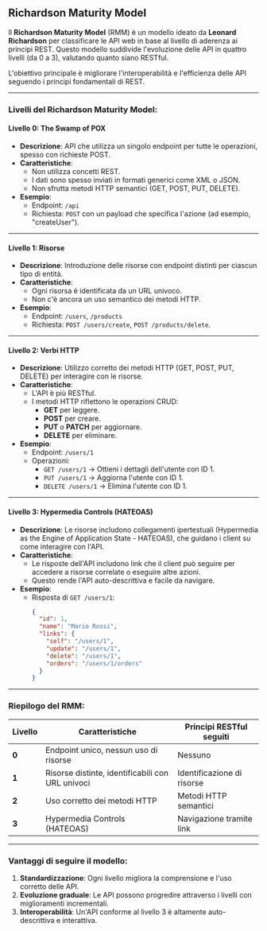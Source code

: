 ## Richardson Maturity Model

Il **Richardson Maturity Model** (RMM) è un modello ideato da **Leonard Richardson** per classificare le API web in base al livello di aderenza ai principi REST. Questo modello suddivide l'evoluzione delle API in quattro livelli (da 0 a 3), valutando quanto siano RESTful.

L'obiettivo principale è migliorare l'interoperabilità e l'efficienza delle API seguendo i principi fondamentali di REST.

---

### Livelli del Richardson Maturity Model:

#### **Livello 0: The Swamp of POX**

- **Descrizione**: API che utilizza un singolo endpoint per tutte le operazioni, spesso con richieste POST.
- **Caratteristiche**:
  - Non utilizza concetti REST.
  - I dati sono spesso inviati in formati generici come XML o JSON.
  - Non sfrutta metodi HTTP semantici (GET, POST, PUT, DELETE).
- **Esempio**:
  - Endpoint: `/api`
  - Richiesta: `POST` con un payload che specifica l'azione (ad esempio, "createUser").

---

#### **Livello 1: Risorse**

- **Descrizione**: Introduzione delle risorse con endpoint distinti per ciascun tipo di entità.
- **Caratteristiche**:
  - Ogni risorsa è identificata da un URL univoco.
  - Non c'è ancora un uso semantico dei metodi HTTP.
- **Esempio**:
  - Endpoint: `/users`, `/products`
  - Richiesta: `POST /users/create`, `POST /products/delete`.

---

#### **Livello 2: Verbi HTTP**

- **Descrizione**: Utilizzo corretto dei metodi HTTP (GET, POST, PUT, DELETE) per interagire con le risorse.
- **Caratteristiche**:
  - L'API è più RESTful.
  - I metodi HTTP riflettono le operazioni CRUD:
    - **GET** per leggere.
    - **POST** per creare.
    - **PUT** o **PATCH** per aggiornare.
    - **DELETE** per eliminare.
- **Esempio**:
  - Endpoint: `/users/1`
  - Operazioni:
    - `GET /users/1` → Ottieni i dettagli dell'utente con ID 1.
    - `PUT /users/1` → Aggiorna l'utente con ID 1.
    - `DELETE /users/1` → Elimina l'utente con ID 1.

---

#### **Livello 3: Hypermedia Controls (HATEOAS)**

- **Descrizione**: Le risorse includono collegamenti ipertestuali (Hypermedia as the Engine of Application State - HATEOAS), che guidano i client su come interagire con l'API.
- **Caratteristiche**:
  - Le risposte dell'API includono link che il client può seguire per accedere a risorse correlate o eseguire altre azioni.
  - Questo rende l'API auto-descrittiva e facile da navigare.
- **Esempio**:
  - Risposta di `GET /users/1`:
    ```json
    {
      "id": 1,
      "name": "Mario Rossi",
      "links": {
        "self": "/users/1",
        "update": "/users/1",
        "delete": "/users/1",
        "orders": "/users/1/orders"
      }
    }
    ```

---

### Riepilogo del RMM:

| **Livello** | **Caratteristiche**                              | **Principi RESTful seguiti** |
| ----------- | ------------------------------------------------ | ---------------------------- |
| **0**       | Endpoint unico, nessun uso di risorse            | Nessuno                      |
| **1**       | Risorse distinte, identificabili con URL univoci | Identificazione di risorse   |
| **2**       | Uso corretto dei metodi HTTP                     | Metodi HTTP semantici        |
| **3**       | Hypermedia Controls (HATEOAS)                    | Navigazione tramite link     |

---

### Vantaggi di seguire il modello:

1. **Standardizzazione**: Ogni livello migliora la comprensione e l'uso corretto delle API.
2. **Evoluzione graduale**: Le API possono progredire attraverso i livelli con miglioramenti incrementali.
3. **Interoperabilità**: Un'API conforme al livello 3 è altamente auto-descrittiva e interattiva.
